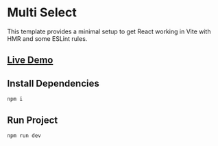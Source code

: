 # Multi Select

This template provides a minimal setup to get React working in Vite with HMR and some ESLint rules.

## [Live Demo](https://aliviohi.github.io/multi-select/)

## Install Dependencies

```
npm i
```

## Run Project

```
npm run dev
```
